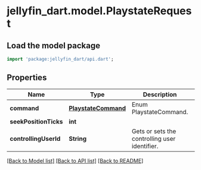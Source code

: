 # jellyfin_dart.model.PlaystateRequest

## Load the model package
```dart
import 'package:jellyfin_dart/api.dart';
```

## Properties
Name | Type | Description | Notes
------------ | ------------- | ------------- | -------------
**command** | [**PlaystateCommand**](PlaystateCommand.md) | Enum PlaystateCommand. | [optional] 
**seekPositionTicks** | **int** |  | [optional] 
**controllingUserId** | **String** | Gets or sets the controlling user identifier. | [optional] 

[[Back to Model list]](../README.md#documentation-for-models) [[Back to API list]](../README.md#documentation-for-api-endpoints) [[Back to README]](../README.md)


